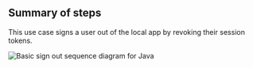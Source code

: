 ## Summary of steps

This use case signs a user out of the local app by revoking their session tokens.

<div class="common-image-format">

![Basic sign out sequence diagram for Java](/img/oie-embedded-sdk/oie-embedded-sdk-use-case-simple-sign-out-seq-java.png
 "Basic sign out sequence diagram for Java]")

</div>
